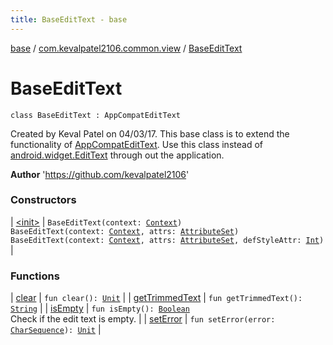```yaml
---
title: BaseEditText - base
---
```


[base](../../index.html) / [com.kevalpatel2106.common.view](../index.html) / [BaseEditText](./index.html)

# BaseEditText

`class BaseEditText : AppCompatEditText`

Created by Keval Patel on 04/03/17.
This base class is to extend the functionality of [AppCompatEditText](#). Use this class instead
of [android.widget.EditText](https://developer.android.com/reference/android/widget/EditText.html) through out the application.

**Author**
'https://github.com/kevalpatel2106'

### Constructors

| [&lt;init&gt;](-init-.html) | `BaseEditText(context: `[`Context`](https://developer.android.com/reference/android/content/Context.html)`)`<br>`BaseEditText(context: `[`Context`](https://developer.android.com/reference/android/content/Context.html)`, attrs: `[`AttributeSet`](https://developer.android.com/reference/android/util/AttributeSet.html)`)`<br>`BaseEditText(context: `[`Context`](https://developer.android.com/reference/android/content/Context.html)`, attrs: `[`AttributeSet`](https://developer.android.com/reference/android/util/AttributeSet.html)`, defStyleAttr: `[`Int`](https://kotlinlang.org/api/latest/jvm/stdlib/kotlin/-int/index.html)`)` |

### Functions

| [clear](clear.html) | `fun clear(): `[`Unit`](https://kotlinlang.org/api/latest/jvm/stdlib/kotlin/-unit/index.html) |
| [getTrimmedText](get-trimmed-text.html) | `fun getTrimmedText(): `[`String`](https://kotlinlang.org/api/latest/jvm/stdlib/kotlin/-string/index.html) |
| [isEmpty](is-empty.html) | `fun isEmpty(): `[`Boolean`](https://kotlinlang.org/api/latest/jvm/stdlib/kotlin/-boolean/index.html)<br>Check if the edit text is empty. |
| [setError](set-error.html) | `fun setError(error: `[`CharSequence`](https://kotlinlang.org/api/latest/jvm/stdlib/kotlin/-char-sequence/index.html)`): `[`Unit`](https://kotlinlang.org/api/latest/jvm/stdlib/kotlin/-unit/index.html) |

